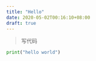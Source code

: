 ```yaml
---
title: "Hello"
date: 2020-05-02T00:16:10+08:00
draft: true
---
```


> 写代码

```python
print("hello world")
```

